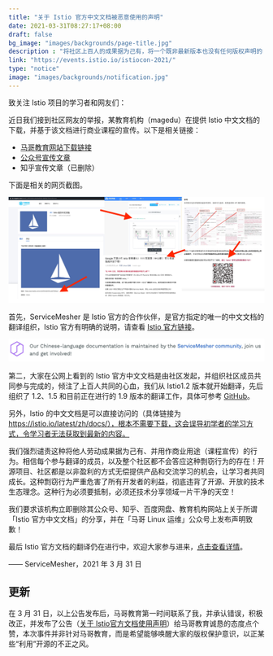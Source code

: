 ```yaml
---
title: "关于 Istio 官方中文文档被恶意使用的声明"
date: 2021-03-31T08:27:17+08:00
draft: false
bg_image: "images/backgrounds/page-title.jpg"
description : "将社区上百人的成果据为己有，将一个既非最新版本也没有任何版权声明的 PDF 标称官方中文文档，真的是太不厚道了。"
link: "https://events.istio.io/istiocon-2021/"
type: "notice"
image: "images/backgrounds/notification.jpg"
---
```


致关注 Istio 项目的学习者和网友们：

近日我们接到社区网友的举报，某教育机构（magedu）在提供 Istio 中文文档的下载，并基于该文档进行商业课程的宣传。以下是相关链接：

- [马哥教育网站下载链接](https://ke.magedu.com/detail/i_60543b9ce4b05a6195c16606/1?fromH5=true)
- [公众号宣传文章](https://mp.weixin.qq.com/s/BnLN6QB1MWvukjS6PiAluQ)
- 知乎宣传文章（已删除）

下面是相关的网页截图。

![网页截图](magejiaoyu.jpg)

首先，ServiceMesher 是 Istio 官方的合作伙伴，是官方指定的唯一的中文文档的翻译组织，Istio 官方有明确的说明，请查看 [Istio 官方链接](https://istio.io/latest/about/community/join/)。

![官方声明](008eGmZEly1gp2csqa4z9j318y040gmg.jpg)

第二，大家在公网上看到的 Istio 官方中文文档是由社区发起，并组织社区成员共同参与完成的，倾注了上百人共同的心血，我们从 Istio1.2 版本就开始翻译，先后组织了 1.2、1.5 和目前正在进行的 1.9 版本的翻译工作，具体可参考 [GitHub](https://github.com/servicemesher/istio-official-translation)。

另外，Istio 的中文文档是可以直接访问的（具体链接为 https://istio.io/latest/zh/docs/），根本不需要下载，这会误导初学者的学习方式，令学习者无法获取到最新的内容。

我们强烈谴责这种将他人劳动成果据为己有、并用作商业用途（课程宣传）的行为。相信每个参与翻译的成员，以及整个社区都不会答应这种剽窃行为的存在！开源项目、社区都是以非盈利的方式无偿提供产品和交流学习的机会，让学习者共同成长。这种剽窃行为严重危害了所有开发者的利益，彻底违背了开源、开放的技术生态理念。这种行为必须要抵制，必须还技术分享领域一片干净的天空！

我们要求该机构立即删除其公众号、知乎、百度网盘、教育机构网站上关于所谓「Istio 官方中文文档」的分享，并在「马哥 Linux 运维」公众号上发布声明致歉！

最后 Istio 官方文档的翻译仍在进行中，欢迎大家参与进来，[点击查看详情](https://i.cloudnative.to/istio/event/istio-doc-translation)。

—— ServiceMesher，2021 年 3 月 31 日

## 更新

在 3 月 31 日，以上公告发布后，马哥教育第一时间联系了我，并承认错误，积极改正，并发布了公告（[关于 Istio官方文档使用声明](https://mp.weixin.qq.com/s?__biz=MzAxMTkwODIyNA==&mid=2247529088&idx=1&sn=3464684b245073d0f3641a37918e57f9&chksm=9bbbd76faccc5e794e2711cace08e77b7e63983448db65a9fb62891c567fd143c5f4431edc15&mpshare=1&scene=1&srcid=0331NBhdQ74wQn7Sxfjn6YmA&sharer_sharetime=1617170742413&sharer_shareid=6ebbb87f840417a73f21a9535bf0aa28#rd)）给马哥教育诚恳的态度点个赞，本次事件并非针对马哥教育，而是希望能够唤醒大家的版权保护意识，以正某些“利用”开源的不正之风。